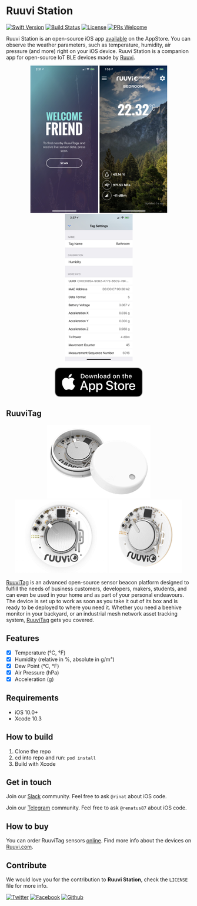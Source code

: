 # Ruuvi Station

[![Swift Version][swift-image]][swift-url]
[![Build Status](https://travis-ci.org/ruuvi/com.ruuvi.station.ios.svg?branch=master)](https://travis-ci.org/ruuvi/com.ruuvi.station.ios)
[![License][license-image]][license-url]
[![PRs Welcome](https://img.shields.io/badge/PRs-welcome-brightgreen.svg?style=flat-square)](http://makeapullrequest.com)

Ruuvi Station is an open-source iOS app [available](https://itunes.apple.com/us/app/ruuvi-station/id1384475885) on the AppStore. You can observe the weather parameters, such as temperature, humidity, air pressure (and more) right on your iOS device. Ruuvi Station is a companion app for open-source IoT BLE devices made by [Ruuvi](https://ruuvi.com).

<p align="center">
  <img src="/docs/screenshot0.jpeg?raw=true" alt="Ruuvi Station for iOS" height="400"/>
  <img src="/docs/screenshot1.jpeg?raw=true" alt="Ruuvi Station for iOS" height="400"/>
  <img src="/docs/screenshot2.jpeg?raw=true" alt="Ruuvi Station for iOS" height="400"/>
</p>

<p align="center">
  <a href="https://itunes.apple.com/us/app/ruuvi-station/id1384475885"><img src="docs/Download_on_the_App_Store_Badge.svg?raw=true&sanitize=true" alt="Ruuvi Station for iOS"></a>
</p>

## RuuviTag

<p align="center">
  <a href="https://shop.ruuvi.com"><img src="/docs/ruuvitag-enclosure-open.jpg?raw=true" alt="RuuviTag" height="200"/></a>
  <a href="https://shop.ruuvi.com"><img src="/docs/ruuvitag1.jpg?raw=true" alt="RuuviTag" height="200"/></a>
  <a href="https://shop.ruuvi.com"><img src="/docs/ruuvitag2.jpg?raw=true" alt="RuuviTag" height="200"/></a>
</p>

[RuuviTag](https://ruuvi.com) is an advanced open-source sensor beacon platform designed to fulfill the needs of business customers, developers, makers, students, and can even be used in your home and as part of your personal endeavours. The device is set up to work as soon as you take it out of its box and is ready to be deployed to where you need it. Whether you need a beehive monitor in your backyard, or an industrial mesh network asset tracking system, [RuuviTag](https://ruuvi.com) gets you covered. 

## Features

- [x] Temperature (°C, °F)
- [x] Humidity (relative in %, absolute in g/m³)
- [x] Dew Point (°C, °F)
- [x] Air Pressure (hPa)
- [x] Acceleration (g)

## Requirements

- iOS 10.0+
- Xcode 10.3

## How to build

1. Clone the repo
2. cd into repo and run: ```pod install```
3. Build with Xcode

## Get in touch

Join our [Slack](https://slack.ruuvi.com) community. Feel free to ask ``@rinat`` about iOS code.  

Join our [Telegram](https://t.me/ruuvicom) community. Feel free to ask ``@renatus87`` about iOS code. 

## How to buy

You can order RuuviTag sensors [online](https://shop.ruuvi.com). Find more info about the devices on [Ruuvi.com](https://ruuvi.com). 

## Contribute

We would love you for the contribution to **Ruuvi Station**, check the ``LICENSE`` file for more info.


<!-- Please don't remove this: Grab your social icons from https://github.com/carlsednaoui/gitsocial -->

[![Twitter][twitter-image]][twitter]
[![Facebook][facebook-image]][facebook]
[![Github][github-image]][github]

[github-image]:http://i.imgur.com/0o48UoR.png
[github]:https://github.com/ruuvi
[facebook-image]:http://i.imgur.com/P3YfQoD.png
[facebook]:https://www.facebook.com/ruuvi.cc/
[twitter-image]:http://i.imgur.com/tXSoThF.png
[twitter]:https://twitter.com/ruuvicom
[swift-image]:https://img.shields.io/badge/swift-5.0-orange.svg
[swift-url]: https://swift.org/
[license-image]: https://img.shields.io/badge/License-BSD-blue.svg
[license-url]: LICENSE
